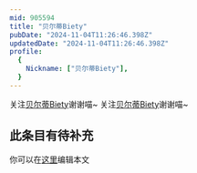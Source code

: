 ```yaml
---
mid: 905594
title: "贝尔蒂Biety"
pubDate: "2024-11-04T11:26:46.398Z"
updatedDate: "2024-11-04T11:26:46.398Z"
profile:
  {
    Nickname: ["贝尔蒂Biety"],
  }
---
```


关注[贝尔蒂Biety](https://space.bilibili.com/905594)谢谢喵~ 关注[贝尔蒂Biety](https://space.bilibili.com/905594)谢谢喵~

## 此条目有待补充
你可以在[这里](https://github.com/Yuhanawa/VTuber.ICU-Content/edit/master/v/贝尔蒂Biety/index.md)编辑本文
